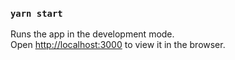 ### `yarn start`

Runs the app in the development mode.\
Open [http://localhost:3000](http://localhost:3000) to view it in the browser.

